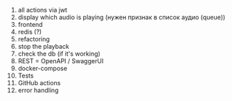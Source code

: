 1. all actions via jwt
2. display which audio is playing (нужен признак в список аудио (queue))
3. frontend
4. redis (?)
5. refactoring
6. stop the playback
7. check the db (if it's working)
8. REST = OpenAPI / SwaggerUI
9. docker-compose
10. Tests
11. GitHub actions
12. error handling


